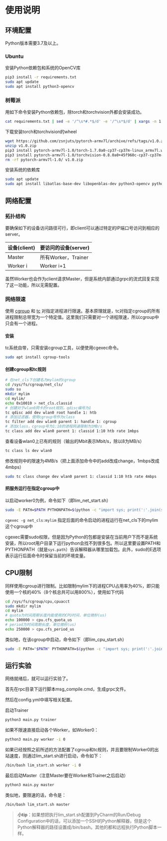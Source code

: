 # 使用说明

## 环境配置

Python版本需要3.7及以上。

### Ubuntu

安装Python依赖包和系统的OpenCV库

```bash
pip3 install -r requirements.txt
sudo apt update
sudo apt install python3-opencv
```

### 树莓派

用如下命令安装Python依赖包，除torch和torchvision外都会安装成功。

```bash
cat requirements.txt | sed -e '/^\s*#.*$/d' -e '/^\s*$/d' | xargs -n 1 pip install
```

下载安装torch和torchvision的wheel

```bash
wget https://github.com/zsnjuts/pytorch-armv7l/archive/refs/tags/v1.0.zip
unzip v1.0.zip
pip3 install pytorch-armv7l-1.0/torch-1.7.0a0-cp37-cp37m-linux_armv7l.whl
pip3 install pytorch-armv7l-1.0/torchvision-0.8.0a0+45f960c-cp37-cp37m-linux_armv7l.whl
rm -rf pytorch-armv7l-1.0/ v1.0.zip
```

安装系统的依赖库

```bash
sudo apt update
sudo apt install libatlas-base-dev libopenblas-dev python3-opencv python3-numpy python3-scipy
```

## 网络配置

### 拓扑结构

要确保如下的设备访问路径可行，即client可以通过特定的IP端口号访问到相应的server。

| 设备(client) | 要访问的设备(server) |
| ------------ | -------------------- |
| Master       | 所有Worker，Trainer  |
| Worker i     | Worker i+1           |

虽然Worker也会作为client请求Master，但是系统内部通过grpc的流式回复实现了这一功能，所以无需配置。

### 网络限速

使用 [cgroup](https://man7.org/linux/man-pages/man7/cgroups.7.html) 和 [tc](https://man7.org/linux/man-pages/man8/tc.8.html) 对指定进程进行限速。基本原理就是，tc对指定cgroup的所有进程限制总带宽为一个特定值。这里我们只需要对一个进程限速，所以cgroup中只会有一个进程。

#### 安装

tc系统自带，只需安装cgroup工具，以便使用cgexec命令。

```bash
sudo apt install cgroup-tools
```

#### 创建cgroup和tc规则

```bash
# 在net_cls下创建名为mylim的cgroup
cd /sys/fs/cgroup/net_cls/
sudo su
mkdir mylim
cd mylim/
echo 0x10010 > net_cls.classid
# 创建对于wlan0网卡的root规则，qdisc编号为1
tc qdisc add dev wlan0 root handle 1: htb
# 添加过滤器，使用cgroup号作为class
tc filter add dev wlan0 parent 1: handle 1: cgroup
# 添加class，cgroup号为1:10的进程网速限制为1MB/s
tc class add dev wlan0 parent 1: classid 1:10 htb rate 1mbps
```

查看设备wlan0上已有的规则（输出的Mbit表示Mbit/s，除以8为MB/s）

```bash
tc class ls dev wlan0
```

修改规则中的限速为4MB/s（把上面添加命令中的add改成change，1mbps改成4mbps）

```bash
sudo tc class change dev wlan0 parent 1: classid 1:10 htb rate 4mbps
```

#### 把服务运行在指定cgroup中

以启动worker0为例，命令如下（即lim_net_start.sh）

```bash
sudo -E PATH=$PATH PYTHONPATH=$(python -c "import sys; print(':'.join(sys.path))") cgexec -g net_cls:mylim /usr/bin/python3.7 main.py worker -i 0
```

`cgexec -g net_cls:mylim` 指定后面的命令启动的进程运行在net_cls下的mylim这个cgroup中

cgexec需要sudo权限，但是因为Python的包都是安装在当前用户下而不是系统安装，所以root用户目录下运行python会找不到很多包。所以这里要设置PATH和PYTHONPATH（就是`sys.path`）告诉解释器从哪里加载包。此外，sudo的E选项表示运行后面命令时保留当前的环境变量。

## CPU限制

同样使用cgroup进行限制。比如限制mylim下的进程CPU占用率为40%，即只能使用一个核的40%（8个核总共可以用800%），使用如下代码

```bash
cd /sys/fs/cgroup/cpu,cpuacct
sudo mkdir mylim
cd mylim
# quota为时间周期长度内能使用的CPU时间，单位微秒(us)
echo 100000 > cpu.cfs_quota_us
# period为时间周期长度，单位微秒(us)
echo 250000 > cpu.cfs_period_us
```

类似地，在该cgroup中启动，命令如下（即lim_cpu_start.sh）

```bash
sudo -E PATH="$PATH" PYTHONPATH=$(python -c "import sys; print(':'.join(sys.path))") cgexec -g cpu,cpuacct:mylim /usr/bin/python3 main.py "$@"
```

## 运行实验

网络就绪后，就可以运行实验了。

首先在rpc目录下运行脚本msg_compile.cmd，生成grpc文件。

然后在config.yml中填写相关配置。

启动Trainer

```bash
python3 main.py trainer
```

如果不限速直接启动各个Worker，如Worker0：

```bash
python3 main.py worker -i 0
```

如果已经按照之前所述的方法配置了cgroup和tc规则，并且要限制Worker0的出站速度，则通过lim_start.sh进行启动，命令如下：

```bash
/bin/bash lim_start.sh worker -i 0
```

最后启动Master（注意Master要在Worker和Trainer之后启动）

```bash
python3 main.py master
```

类似地，要限速的话，命令是：

```bash
/bin/bash lim_start.sh master
```

> **小tip**：如果想把执行lim_start.sh配置到PyCharm的Run/Debug Configuration中的话，可以添加一个SSH的Python解释器，但是这个Python解释器的路径设置成/bin/bash。其他的都和远程执行Python脚本一样。